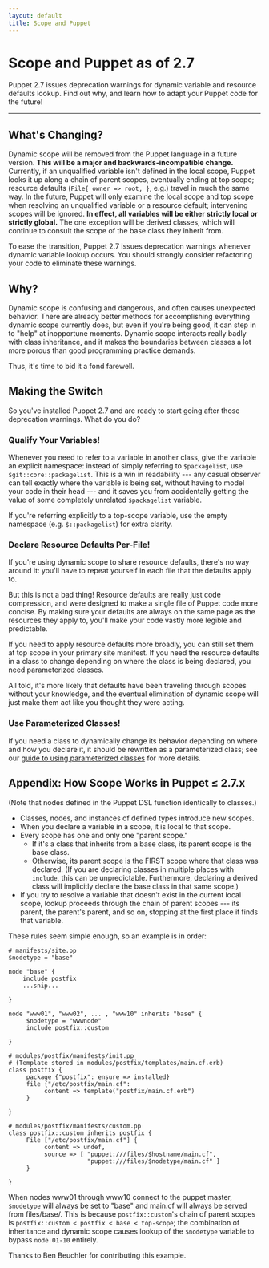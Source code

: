 ```yaml
---
layout: default
title: Scope and Puppet
---
```


Scope and Puppet as of 2.7
==========================

Puppet 2.7 issues deprecation warnings for dynamic variable and resource defaults lookup. Find out why, and learn how to adapt your Puppet code for the future!

* * * 

What's Changing?
----------------

Dynamic scope will be removed from the Puppet language in a future version. **This will be a major and backwards-incompatible change.** Currently, if an unqualified variable isn't defined in the local scope, Puppet looks it up along a chain of parent scopes, eventually ending at top scope; resource defaults (`File{ owner => root, }`, e.g.) travel in much the same way. In the future, Puppet will only examine the local scope and top scope when resolving an unqualified variable or a resource default; intervening scopes will be ignored. **In effect, all variables will be either strictly local or strictly global.** The one exception will be derived classes, which will continue to consult the scope of the base class they inherit from. 

To ease the transition, Puppet 2.7 issues deprecation warnings whenever dynamic variable lookup occurs. You should strongly consider refactoring your code to eliminate these warnings. 

Why?
----

Dynamic scope is confusing and dangerous, and often causes unexpected behavior. There are already better methods for accomplishing everything dynamic scope currently does, but even if you're being good, it can step in to "help" at inopportune moments. Dynamic scope interacts really badly with class inheritance, and it makes the boundaries between classes a lot more porous than good programming practice demands. 

Thus, it's time to bid it a fond farewell.

Making the Switch
-----------------

So you've installed Puppet 2.7 and are ready to start going after those deprecation warnings. What do you do?

### Qualify Your Variables! 

Whenever you need to refer to a variable in another class, give the variable an explicit namespace: instead of simply referring to `$packagelist`, use `$git::core::packagelist`. This is a win in readability --- any casual observer can tell exactly where the variable is being set, without having to model your code in their head --- and it saves you from accidentally getting the value of some completely unrelated `$packagelist` variable.

If you're referring explicitly to a top-scope variable, use the empty namespace (e.g. `$::packagelist`) for extra clarity. 

### Declare Resource Defaults Per-File!

If you're using dynamic scope to share resource defaults, there's no way around it: you'll have to repeat yourself in each file that the defaults apply to. 

But this is not a bad thing! Resource defaults are really just code compression, and were designed to make a single file of Puppet code more concise. By making sure your defaults are always on the same page as the resources they apply to, you'll make your code vastly more legible and predictable. 

If you need to apply resource defaults more broadly, you can still set them at top scope in your primary site manifest. If you need the resource defaults in a class to change depending on where the class is being declared, you need parameterized classes. 

All told, it's more likely that defaults have been traveling through scopes without your knowledge, and the eventual elimination of dynamic scope will just make them act like you thought they were acting. 

### Use Parameterized Classes!

If you need a class to dynamically change its behavior depending on where and how you declare it, it should be rewritten as a parameterized class; see our [guide to using parameterized classes][parameterized] for more details. 

[parameterized]: ./parameterized_classes.html

Appendix: How Scope Works in Puppet ≤ 2.7.x
-------------------------------------------

(Note that nodes defined in the Puppet DSL function identically to classes.) 

* Classes, nodes, and instances of defined types introduce new scopes. 
* When you declare a variable in a scope, it is local to that scope.
* Every scope has one and only one "parent scope."
    * If it's a class that inherits from a base class, its parent scope is the base class.
    * Otherwise, its parent scope is the FIRST scope where that class was declared. (If you are declaring classes in multiple places with `include`, this can be unpredictable. Furthermore, declaring a derived class will implicitly declare the base class in that same scope.)
* If you try to resolve a variable that doesn't exist in the current local scope, lookup proceeds through the chain of parent scopes --- its parent, the parent's parent, and so on, stopping at the first place it finds that variable. 

These rules seem simple enough, so an example is in order:

    # manifests/site.pp
    $nodetype = "base"
    
    node "base" {
        include postfix
        ...snip...
    
    }
    
    node "www01", "www02", ... , "www10" inherits "base" {
         $nodetype = "wwwnode"
         include postfix::custom
    
    }
    
    # modules/postfix/manifests/init.pp
    # (Template stored in modules/postfix/templates/main.cf.erb)
    class postfix {
         package {"postfix": ensure => installed}
         file {"/etc/postfix/main.cf":
              content => template("postfix/main.cf.erb")
         }
    
    }
    
    # modules/postfix/manifests/custom.pp
    class postfix::custom inherits postfix {
         File ["/etc/postfix/main.cf"] {
              content => undef,
              source => [ "puppet:///files/$hostname/main.cf",
                          "puppet:///files/$nodetype/main.cf" ]
         }
    
    } 

When nodes www01 through www10 connect to the puppet master, `$nodetype` will always be set to "base" and main.cf will always be served from files/base/. This is because `postfix::custom`'s chain of parent scopes is `postfix::custom < postfix < base < top-scope`; the combination of inheritance and dynamic scope causes lookup of the `$nodetype` variable to bypass `node 01-10` entirely. 

Thanks to Ben Beuchler for contributing this example.
